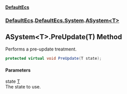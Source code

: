 #### [DefaultEcs](./index.md 'index')
### [DefaultEcs](./index.md 'index').[DefaultEcs.System](./DefaultEcs-System.md 'DefaultEcs.System').[ASystem&lt;T&gt;](./DefaultEcs-System-ASystem-T-.md 'DefaultEcs.System.ASystem&lt;T&gt;')
## ASystem&lt;T&gt;.PreUpdate(T) Method
Performs a pre-update treatment.  
```C#
protected virtual void PreUpdate(T state);
```
#### Parameters
<a name='DefaultEcs-System-ASystem-T--PreUpdate(T)-state'></a>
state [T](./DefaultEcs-System-ASystem-T-.md#DefaultEcs-System-ASystem-T--T 'DefaultEcs.System.ASystem&lt;T&gt;.T')  
The state to use.  
